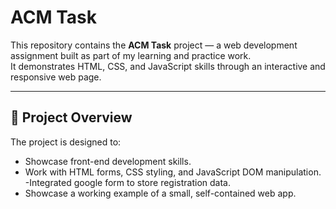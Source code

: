 # ACM Task

This repository contains the **ACM Task** project — a web development assignment built as part of my learning and practice work.  
It demonstrates HTML, CSS, and JavaScript skills through an interactive and responsive web page.

--------

## 📂 Project Overview

The project is designed to:
- Showcase front-end development skills.
- Work with HTML forms, CSS styling, and JavaScript DOM manipulation.
-Integrated google form to store registration data.
- Showcase a working example of a small, self-contained web app.
